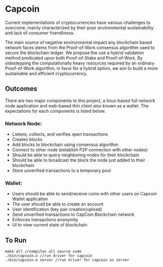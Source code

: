 
# Capcoin

Current implementations of cryptocurrencies have various challenges to overcome, mainly characterized by their poor environmental sustainability and lack of consumer friendliness.

The main source of negative environmental impact any blockchain based network faces stems from the Proof-of-Work consensus algorithm used to secure the blockchain ledger. We propose the use a hybrid validation method predicated upon both Proof-of-Stake and Proof-of-Work. By sidestepping the computationally heavy resources required by an ordinary Proof-of-Work algorithm, in favor for a hybrid option, we aim to build a more sustainable and efficient cryptocurrency.

## Outcomes
There are two major components to this project, a linux-based full network node application and web-based thin client also known as a wallet. The expectations for each components is listed below.

### Network Node:
 - Listens, collects, and verifies open transactions
 - Creates blocks
 -  Add blocks to blockchain using consensus algorithm
 - Connect to other node (establish P2P connection with other nodes)
 - Should be able to query neighboring nodes for their blockchain
 - Should be able to broadcast the block the node just added to their blockchain
 - Store unverified transactions to a temporary pool

### Wallet:

 - Users should be able to send/receive coins with other users on Capcoin Wallet application
 - The user should be able to create an account
 - User identification (key pair creation/upload)
 - Send unverified transactions to CapCoin Blockchain network
 - Enforces transactions anonymity  
 - UI to view current state of blockchain

## To Run
```
make all //compiles all source code
./bin/capcoin.o //run driver for capcoin
./bin/capcoin.o server //run driver for capcoin as server
```
